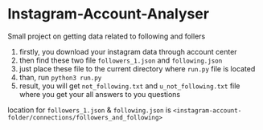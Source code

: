 # Instagram-Account-Analyser
Small project on getting data related to following and follers

1. firstly, you download your instagram data through account center
2. then find these two file `followers_1.json` and `following.json`
3. just place these file to the current directory where `run.py` file is located
4. than, run `python3 run.py`
5. result, you will get `not_following.txt` and `u_not_following.txt` file where you get your all answers to you questions

location for `followers_1.json` & `following.json` is `<instagram-account-folder/connections/followers_and_following>`
